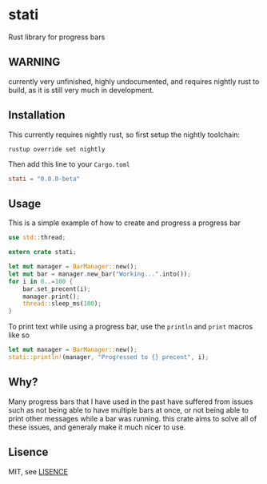 # stati

Rust library for progress bars

## WARNING

currently very unfinished, highly undocumented, and requires nightly rust to build,
as it is still very much in development.

## Installation

This currently requires nightly rust, so first setup the nightly toolchain:

```
rustup override set nightly
```

Then add this line to your `Cargo.toml`

```toml
stati = "0.0.0-beta"
```

## Usage

This is a simple example of how to create and progress a progress bar

```rust
use std::thread;

extern crate stati;

let mut manager = BarManager::new();
let mut bar = manager.new_bar("Working...".into());
for i in 0..=100 {
    bar.set_precent(i);
    manager.print();
    thread::sleep_ms(100);
}
```

To print text while using a progress bar, use the `println` and `print` macros like so

```rust
let mut manager = BarManager::new();
stati::println!(manager, "Progressed to {} precent", i);
```

## Why?

Many progress bars that I have used in the past
have suffered from issues such as not being able to have
multiple bars at once, or not being able to print other messages
while a bar was running. this crate aims to solve all of these issues,
and generaly make it much nicer to use.

## Lisence
MIT, see [LISENCE](LICENSE)